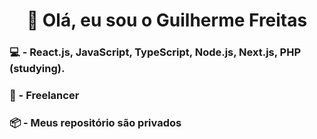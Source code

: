 
<h1 align="center"> 👋 Olá, eu sou o Guilherme Freitas
</h1>

<h3 align="start">💻 - React.js, JavaScript, TypeScript, Node.js, Next.js, PHP (studying).</h3>
<h3 align="start">💼 - Freelancer </h3>
<h3 align="start">📦 - Meus repositório são privados <h3/>
